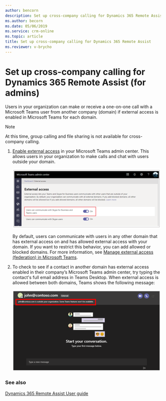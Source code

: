 ```yaml
---
author: bencorn
description: Set up cross-company calling for Dynamics 365 Remote Assist by enabling external access in Microsoft Teams Admin Center.
ms.author: becorn
ms.date: 05/06/2019
ms.service: crm-online
ms.topic: article
title: Set up cross-company calling for Dynamics 365 Remote Assist
ms.reviewer: v-brycho
---
```


# Set up cross-company calling for Dynamics 365 Remote Assist (for admins)

Users in your organization can make or receive a one-on-one call with a Microsoft Teams user from another company (domain) if external access is enabled in Microsoft Teams for each domain. 

> [!NOTE]
> At this time, group calling and file sharing is not available for cross-company calling.

1.	[Enable external access](https://docs.microsoft.com/microsoftteams/manage-external-access) in your Microsoft Teams admin center. This allows users in your organization to make calls and chat with users outside your domain.

    ![Enable external access](media/enable-external-access.PNG "Enable external access")
 
    By default, users can communicate with users in any other domain that has external access on and has allowed external access with 
your domain. If you want to restrict this behavior, you can add allowed or blocked domains. For more information, 
see [Manage external access (federation) in Microsoft Teams](https://docs.microsoft.com/microsoftteams/manage-external-access).

2.	To check to see if a contact in another domain has external access enabled in their company’s Microsoft Teams admin center, try typing the contact's full email address in Teams Desktop. When external access is allowed between both domains, Teams shows the following message:

    ![Confirmation message](media/access-enabled-confirmation.PNG "Confirmation message")
 
### See also

[Dynamics 365 Remote Assist User guide](https://docs.microsoft.com/dynamics365/mixed-reality/remote-assist/user-guide#make-and-receive-calls)
